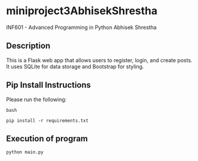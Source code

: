 # miniproject3AbhisekShrestha
INF601 - Advanced Programming in Python
Abhisek Shrestha



## Description
This is a Flask web app that allows users to register, login, and create posts. It uses SQLite for data storage and Bootstrap for styling.
## Pip Install Instructions

Please run the following:
```
bash
```


```
pip install -r requirements.txt
```
## Execution of program

```python main.py```